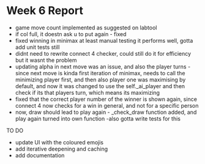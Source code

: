 # Week 6 Report

- game move count implemented as suggested on labtool
- if col full, it doestn ask u to put again - fixed 
- fixed winning in minimax at least manual testing it performs well, gotta add unit tests still
- didnt need to rewrite connect 4 checker, could still do it for efficiency but it wasnt the problem
- updating alpha in next move was an issue, and also the player turns - since next move is kinda first iteration of minimax, needs to call the minimizing player first, and then also player one was maximising by default, and now it was changed to use the self._ai_player and then check if its that players turn, which means its maximizing 
- fixed that the correct player number of the winner is shown again, since connect 4 now checks for a win in general, and not for a specific person
- now, draw should lead to play again - _check_draw function added, and play again turned into own function -also gotta write tests for this

TO DO
- update UI with the coloured emojis
- add iterative deepening and caching
- add documentation

